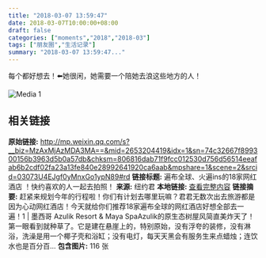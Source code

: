```yaml
---
title: "2018-03-07 13:59:47"
date: 2018-03-07T10:00:00+08:00
draft: false
categories: ["moments","2018","2018-03"]
tags: ["朋友圈","生活记录"]
summary: "2018-03-07 13:59:47..."
---
```


每个都好想去！⬅️她很闲，她需要一个陪她去浪这些地方的人！

![Media 1](/Moments/photos/2018-03-07/201803071359470.jpg)

## 相关链接

**原始链接:** http://mp.weixin.qq.com/s?__biz=MzAxMjAzMDA3MA==&mid=2653204419&idx=1&sn=74c32667f899300156b3963d5b0a57db&chksm=806816dab71f9fcc012530d756d56514eeafab6b2cdf02fa23a13fe840e28992641920ca6aab&mpshare=1&scene=2&srcid=03073U4EJgf0yMnxGo1ypN89#rd
**链接标题:** 遍布全球、火遍ins的18家网红酒店 ！快约喜欢的人一起去拍照！
**来源:** 纽约君
**本地链接:** [查看完整内容](/link_content/2018/03/2018-03-07/link_content/)
**链接摘要:** 赶紧来规划今年的行程啦！你们有计划去哪里玩嘛？君君无数次出去旅游都是因为心动网红酒店！今天就给你们推荐18家遍布全球的网红酒店好想全部去一遍！1 | 墨西哥 Azulik Resort & Maya SpaAzulik的原生态树屋风简直美炸天了！第一眼看到就种草了。它是建在悬崖上的，特别原始，没有浮夸的装修，没有淋浴，洗澡是用一个椰子壳和浴缸；没有电灯，每天天黑会有服务生来点蜡烛；连饮水也是百分百...
**包含图片:** 116 张

